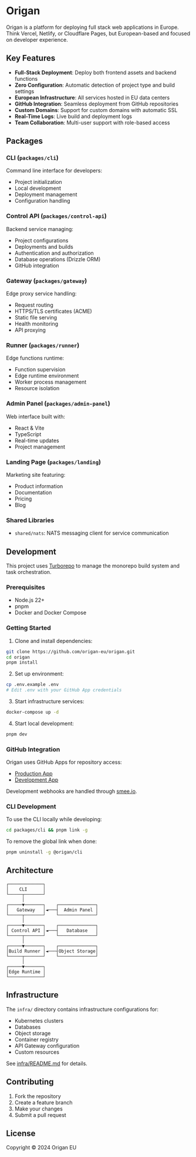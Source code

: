 # Origan

Origan is a platform for deploying full stack web applications in Europe. Think Vercel, Netlify, or Cloudflare Pages, but European-based and focused on developer experience.

## Key Features

- **Full-Stack Deployment**: Deploy both frontend assets and backend functions
- **Zero Configuration**: Automatic detection of project type and build settings
- **European Infrastructure**: All services hosted in EU data centers
- **GitHub Integration**: Seamless deployment from GitHub repositories
- **Custom Domains**: Support for custom domains with automatic SSL
- **Real-Time Logs**: Live build and deployment logs
- **Team Collaboration**: Multi-user support with role-based access

## Packages

### CLI (`packages/cli`)
Command line interface for developers:
- Project initialization
- Local development
- Deployment management
- Configuration handling

### Control API (`packages/control-api`)
Backend service managing:
- Project configurations
- Deployments and builds
- Authentication and authorization
- Database operations (Drizzle ORM)
- GitHub integration

### Gateway (`packages/gateway`)
Edge proxy service handling:
- Request routing
- HTTPS/TLS certificates (ACME)
- Static file serving
- Health monitoring
- API proxying

### Runner (`packages/runner`)
Edge functions runtime:
- Function supervision
- Edge runtime environment
- Worker process management
- Resource isolation

### Admin Panel (`packages/admin-panel`)
Web interface built with:
- React & Vite
- TypeScript
- Real-time updates
- Project management

### Landing Page (`packages/landing`)
Marketing site featuring:
- Product information
- Documentation
- Pricing
- Blog

### Shared Libraries
- `shared/nats`: NATS messaging client for service communication

## Development

This project uses [Turborepo](https://turbo.build/) to manage the monorepo build system and task orchestration.

### Prerequisites

- Node.js 22+
- pnpm
- Docker and Docker Compose

### Getting Started

1. Clone and install dependencies:
```bash
git clone https://github.com/origan-eu/origan.git
cd origan
pnpm install
```

2. Set up environment:
```bash
cp .env.example .env
# Edit .env with your GitHub App credentials
```

3. Start infrastructure services:
```bash
docker-compose up -d
```

4. Start local development:
```bash
pnpm dev
```

### GitHub Integration

Origan uses GitHub Apps for repository access:
- [Production App](https://github.com/organizations/origan-eu/settings/apps/origaneu)
- [Development App](https://github.com/organizations/origan-eu/settings/apps/origaneu-local)

Development webhooks are handled through [smee.io](https://smee.io/origaneulocal-8MVxlEzBDRVUKj).

### CLI Development

To use the CLI locally while developing:

```bash
cd packages/cli && pnpm link -g
```

To remove the global link when done:
```bash
pnpm uninstall -g @origan/cli
```

## Architecture

```
┌─────────────┐
│    CLI      │
└─────┬───────┘
      │
┌─────▼───────┐    ┌──────────────┐
│   Gateway   │◄───┤  Admin Panel │
└─────┬───────┘    └──────────────┘
      │
┌─────▼───────┐    ┌──────────────┐
│ Control API │◄───┤   Database   │
└─────┬───────┘    └──────────────┘
      │
┌─────▼───────┐    ┌──────────────┐
│Build Runner │◄───┤Object Storage│
└─────┬───────┘    └──────────────┘
      │
┌─────▼───────┐
│Edge Runtime │
└─────────────┘
```

## Infrastructure

The `infra/` directory contains infrastructure configurations for:
- Kubernetes clusters
- Databases
- Object storage
- Container registry
- API Gateway configuration
- Custom resources

See [infra/README.md](infra/README.md) for details.

## Contributing

1. Fork the repository
2. Create a feature branch
3. Make your changes
4. Submit a pull request

## License

Copyright © 2024 Origan EU
